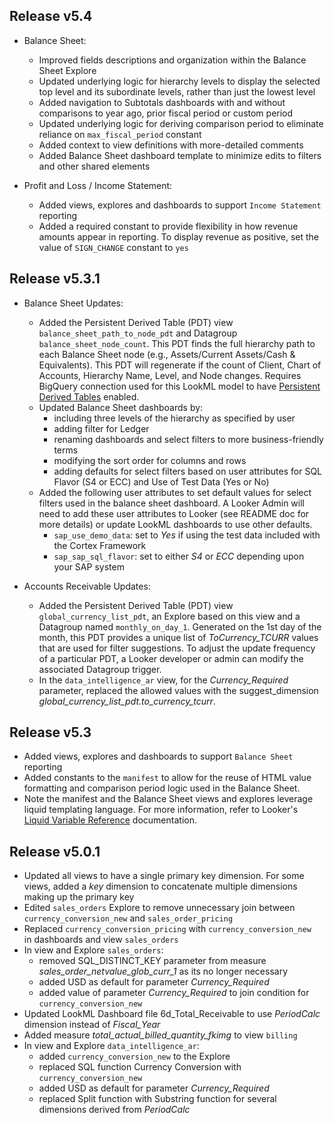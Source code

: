 ## Release v5.4
* Balance Sheet:
  * Improved fields descriptions and organization within the Balance Sheet Explore
  * Updated underlying logic for hierarchy levels to display the selected top level and its subordinate levels, rather than just the lowest level
  * Added navigation to Subtotals dashboards with and without comparisons to year ago, prior fiscal period or custom period
  * Updated underlying logic for deriving comparison period to eliminate reliance on `max_fiscal_period` constant
  * Added context to view definitions with more-detailed comments
  * Added Balance Sheet dashboard template to minimize edits to filters and other shared elements

* Profit and Loss / Income Statement:
  * Added views, explores and dashboards to support `Income Statement` reporting
  * Added a required constant to provide flexibility in how revenue amounts appear in reporting. To display revenue as positive, set the value of `SIGN_CHANGE` constant to `yes`

## Release v5.3.1
* Balance Sheet Updates:
  * Added the Persistent Derived Table (PDT) view `balance_sheet_path_to_node_pdt` and Datagroup `balance_sheet_node_count`. This PDT finds the full hierarchy path to each Balance Sheet node (e.g., Assets/Current Assets/Cash & Equivalents). This PDT will regenerate if the count of Client, Chart of Accounts, Hierarchy Name, Level, and Node changes. Requires BigQuery connection used for this LookML model to have [Persistent Derived Tables](https://cloud.google.com/looker/docs/db-config-google-bigquery#persistent-derived-tables-on-a-connection) enabled.
  * Updated Balance Sheet dashboards by:
    *   including three levels of the hierarchy as specified by user
    *   adding filter for Ledger
    *   renaming dashboards and select filters to more business-friendly terms
    *   modifying the sort order for columns and rows
    *   adding defaults for select filters based on user attributes for SQL Flavor (S4 or ECC) and Use of Test Data (Yes or No)
  * Added the following user attributes to set default values for select filters used in the balance sheet dashboard. A Looker Admin will need to add these user attributes to Looker (see README doc for more details) or update LookML dashboards to use other defaults.
    *   `sap_use_demo_data`: set to _Yes_ if using the test data included with the Cortex Framework
    *   `sap_sap_sql_flavor`: set to either _S4_ or _ECC_ depending upon your SAP system

* Accounts Receivable Updates:
  * Added the Persistent Derived Table (PDT) view `global_currency_list_pdt`, an Explore based on this view and a Datagroup named `monthly_on_day_1`. Generated on the 1st day of the month, this PDT provides a unique list of _ToCurrency_TCURR_ values that are used for filter suggestions. To adjust the update frequency of a particular PDT, a Looker developer or admin can modify the associated Datagroup trigger.
  * In the `data_intelligence_ar` view, for the _Currency_Required_ parameter, replaced the allowed values with the suggest_dimension _global_currency_list_pdt.to_currency_tcurr_.

## Release v5.3
* Added views, explores and dashboards to support `Balance Sheet` reporting
* Added constants to the `manifest` to allow for the reuse of HTML value formatting and comparison period logic used in the Balance Sheet.
* Note the manifest and the Balance Sheet views and explores leverage liquid templating language. For more information, refer to Looker's [Liquid Variable Reference](https://cloud.google.com/looker/docs/liquid-variable-reference) documentation.


## Release v5.0.1
* Updated all views to have a single primary key dimension. For some views, added a _key_ dimension to concatenate multiple dimensions making up the primary key
* Edited `sales_orders` Explore to remove unnecessary join between `currency_conversion_new` and `sales_order_pricing`
* Replaced `currency_conversion_pricing` with `currency_conversion_new ` in dashboards and view `sales_orders`
* In view and Explore `sales_orders`:
  *   removed SQL_DISTINCT_KEY parameter from measure _sales_order_netvalue_glob_curr_1_ as its no longer necessary
  *   added USD as default for parameter _Currency_Required_
  *   added value of parameter _Currency_Required_ to join condition for `currency_conversion_new`
* Updated LookML Dashboard file 6d_Total_Receivable to use _PeriodCalc_ dimension instead of _Fiscal_Year_
* Added measure _total_actual_billed_quantity_fkimg_ to view `billing`
* In view and Explore `data_intelligence_ar`:
    *  added `currency_conversion_new` to the Explore
    *  replaced SQL function Currency Conversion with `currency_conversion_new`
    *  added USD as default for parameter _Currency_Required_
    *  replaced Split function with Substring function for several dimensions derived from _PeriodCalc_
